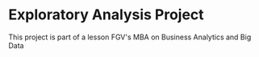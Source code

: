 # Exploratory Analysis Project

This project is part of a lesson FGV's MBA on Business Analytics and Big Data
